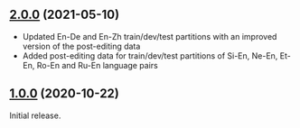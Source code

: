 ## [2.0.0](https://github.com/sheffieldnlp/mlqe-pe/tag/v2.0.0) (2021-05-10)

- Updated En-De and En-Zh train/dev/test partitions with an improved version of the post-editing data
- Added post-editing data for train/dev/test partitions of Si-En, Ne-En, Et-En, Ro-En and Ru-En language pairs

## [1.0.0](https://github.com/sheffieldnlp/mlqe-pe/tag/v1.0.0) (2020-10-22)

Initial release.

